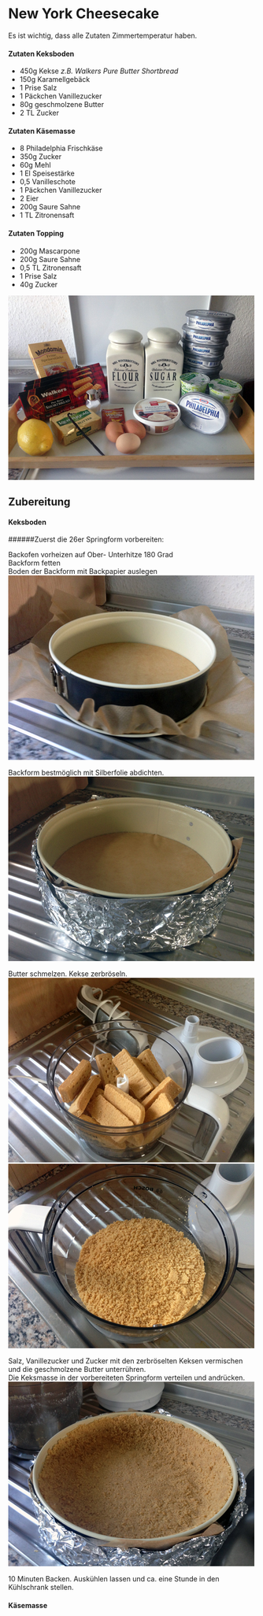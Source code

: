 # New York Cheesecake

Es ist wichtig, dass alle Zutaten Zimmertemperatur haben.

#### Zutaten Keksboden

* 450g Kekse *z.B. Walkers Pure Butter Shortbread*
* 150g Karamellgebäck <optional>
* 1 Prise Salz
* 1 Päckchen Vanillezucker
* 80g geschmolzene Butter
* 2 TL Zucker

#### Zutaten Käsemasse

* 8 Philadelphia Frischkäse
* 350g Zucker
* 60g Mehl
* 1 El Speisestärke
* 0,5 Vanilleschote
* 1 Päckchen Vanillezucker
* 2 Eier
* 200g Saure Sahne
* 1 TL Zitronensaft

#### Zutaten Topping

* 200g Mascarpone
* 200g Saure Sahne
* 0,5 TL Zitronensaft
* 1 Prise Salz
* 40g Zucker  

![Zutaten](img/zutaten.jpg)


## Zubereitung

#### Keksboden
######Zuerst die 26er Springform vorbereiten:

Backofen vorheizen auf Ober- Unterhitze 180 Grad  
Backform fetten  
Boden der Backform mit Backpapier auslegen  
![Form1](img/form1.jpg)

Backform bestmöglich mit Silberfolie abdichten.
![Form2](img/form2.jpg)

Butter schmelzen. Kekse zerbröseln. 
![Kekse1](img/kekse1.jpg)
![Kekse2](img/kekse2.jpg)

Salz, Vanillezucker und Zucker mit den zerbröselten Keksen vermischen und die geschmolzene Butter unterrühren.  
Die Keksmasse in der vorbereiteten Springform verteilen und andrücken.
![Keksboden](img/keksboden.jpg)

10 Minuten Backen. Auskühlen lassen und ca. eine Stunde in den Kühlschrank stellen.

#### Käsemasse
